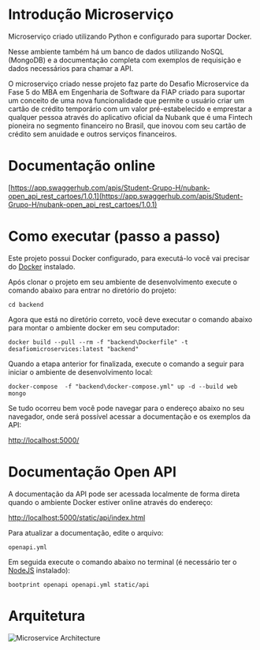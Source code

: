 # Introdução Microserviço

Microserviço criado utilizando Python e configurado para suportar Docker. 

Nesse ambiente também há um banco de dados utilizando NoSQL (MongoDB) e a documentação completa com  exemplos de requisição e dados necessários para chamar a API. 

O microserviço criado nesse projeto faz parte do Desafio Microservice da Fase 5 do MBA em Engenharia de Software da FIAP criado para suportar um conceito de uma nova funcionalidade que permite o usuário criar um cartão de crédito temporário com um valor pré-estabelecido e emprestar a qualquer pessoa através do aplicativo oficial da Nubank que é uma Fintech pioneira no segmento financeiro no Brasil, que inovou com seu cartão de crédito sem anuidade e outros serviços financeiros.

# Documentação online

[https://app.swaggerhub.com/apis/Student-Grupo-H/nubank-open_api_rest_cartoes/1.0.1](https://app.swaggerhub.com/apis/Student-Grupo-H/nubank-open_api_rest_cartoes/1.0.1)

# Como executar (passo a passo)

Este projeto possui Docker configurado, para executá-lo você vai precisar do [Docker](https://www.docker.com/) instalado.

Após clonar o projeto em seu ambiente de desenvolvimento execute o comando abaixo para entrar no diretório do projeto:

``` cd backend ```

Agora que está no diretório correto, você deve executar o comando abaixo para montar o ambiente docker em seu computador:

``` docker build --pull --rm -f "backend\Dockerfile" -t desafiomicroservices:latest "backend" ```

Quando a etapa anterior for finalizada, execute o comando a seguir para iniciar o ambiente de desenvolvimento local:

``` docker-compose  -f "backend\docker-compose.yml" up -d --build web mongo  ```

Se tudo ocorreu bem você pode navegar para o endereço abaixo no seu navegador, onde será possível acessar a documentação e os exemplos da API:

[http://localhost:5000/](http://localhost:5000/)

# Documentação Open API

A documentação da API pode ser acessada localmente de forma direta quando o ambiente Docker estiver online através do endereço: 

[http://localhost:5000/static/api/index.html](http://localhost:5000/static/api/index.html)

Para atualizar a documentação, edite o arquivo:

```openapi.yml```

Em seguida execute o comando abaixo no terminal (é necessário ter o [NodeJS](https://nodejs.org/en/) instalado):

```bootprint openapi openapi.yml static/api```

# Arquitetura

![Microservice Architecture](https://github.com/fase-5-grupo-h/desafio-microservices/blob/main/backend/static/architecture.jpg?raw=true)
